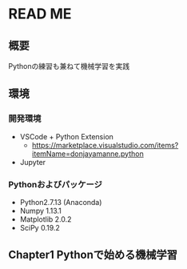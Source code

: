 # READ ME
## 概要
Pythonの練習も兼ねて機械学習を実践

## 環境
### 開発環境
- VSCode + Python Extension
    - https://marketplace.visualstudio.com/items?itemName=donjayamanne.python
- Jupyter

### Pythonおよびパッケージ
- Python2.7.13 (Anaconda)
- Numpy 1.13.1
- Matplotlib 2.0.2
- SciPy 0.19.2

## Chapter1 Pythonで始める機械学習